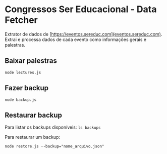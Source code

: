 # Congressos Ser Educacional - Data Fetcher
Extrator de dados de [https://eventos.sereduc.com](eventos.sereduc.com). Extrai e processa dados de cada evento como informações gerais e palestras.

## Baixar palestras
```
node lectures.js
```

## Fazer backup
```
node backup.js
```

## Restaurar backup
Para listar os backups disponíveis: `ls backups`

Para restaurar um backup:

```
node restore.js --backup="nome_arquivo.json"
```
